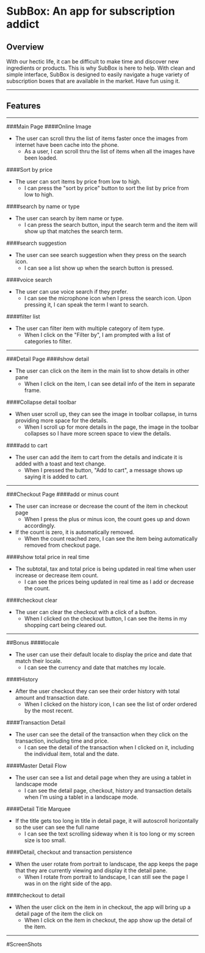 # SubBox: An app for subscription addict 

## Overview

With our hectic life, it can be difficult to make time and discover new ingredients or products. This is why SubBox is here to help. With clean and simple interface, SubBox is designed to easily navigate a huge variety of subscription boxes that are available in the market. Have fun using it.

---
## Features

---
###Main Page
####Online Image
- The user can scroll thru the list of items faster once the images from internet have been cache into the phone.
	- As a user, I can scroll thru the list of items when all the images have been loaded.
	
####Sort by price
- The user can sort items by price from low to high.
	- I can press the "sort by price" button to sort the list by price from low to high.
	
####search by name or type
- The user can search by item name or type.
	- I can press the search button, input the search term and the item will show up that matches the search term.
	
####search suggestion
- The user can see search suggestion when they press on the search icon.
	- I can see a list show up when the search button is pressed.
	
####voice search
- The user can use voice search if they prefer.
	- I can see the microphone icon when I press the search icon. Upon pressing it, I can speak the term I want to search.
	
####filter list
- The user can filter item with multiple category of item type.
	- When I click on the "Filter by", I am prompted with a list of categories to filter.

---
###Detail Page
####show detail
- The user can click on the item in the main list to show details in other pane
	- When I click on the item, I can see detail info of the item in separate frame.
	
####Collapse detail toolbar
- When user scroll up, they can see the image in toolbar collapse, in turns providing more space for the details. 
	- When I scroll up for more details in the page, the image in the toolbar collapses so I have more screen space to view the details.
	
####add to cart
- The user can add the item to cart from the details and indicate it is added with a toast and text change.
	- When I pressed the button, "Add to cart", a message shows up saying it is added to cart.

---
###Checkout Page
####add or minus count 
- The user can increase or decrease the count of the item in checkout page
	- When I press the plus or minus icon, the count goes up and down accordingly.
- If the count is zero, it is automatically removed.
	- When the count reached zero, I can see the item being automatically removed from checkout page.
	
####show total price in real time
- The subtotal, tax and total price is being updated in real time when user increase or decrease item count.
	- I can see the prices being updated in real time as I add or decrease the count.
	
####checkout clear
- The user can clear the checkout with a click of a button. 
	- When I clicked on the checkout button, I can see the items in my shopping cart being cleared out.

---
##Bonus
####locale
- The user can use their default locale to display the price and date that match their locale. 
	- I can see the currency and date that matches my locale.
	
####History
- After the user checkout they can see their order history with total amount and transaction date.
	- When I clicked on the history icon, I can see the list of order ordered by the most recent.
	
####Transaction Detail
- The user can see the detail of the transaction when they click on the transaction, including time and price.
	- I can see the detail of the transaction when I clicked on it, including the individual item, total and the date. 
	
####Master Detail Flow
- The user can see a list and detail page when they are using a tablet in landscape mode
	- I can see the detail page, checkout, history and transaction details when I'm using a tablet in a landscape mode.
	
####Detail Title Marquee
- If the title gets too long in title in detail page, it will autoscroll horizontally so the user can see the full name
	- I can see the text scrolling sideway when it is too long or my screen size is too small.
	
####Detail, checkout and transaction persistence
- When the user rotate from portrait to landscape, the app keeps the page that they are currently viewing and display it the detail pane.
	- When I rotate from portrait to landscape, I can still see the page I was in on the right side of the app. 
	
####checkout to detail
- When the user click on the item in in checkout, the app will bring up a detail page of the item the click on
	- When I click on the item in checkout, the app show up the detail of the item. 

---
#ScreenShots
